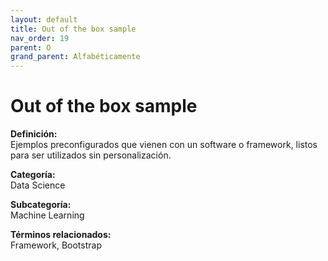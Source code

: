 ```yaml
---
layout: default
title: Out of the box sample
nav_order: 19
parent: O
grand_parent: Alfabéticamente
---
```


# Out of the box sample

**Definición:**  
Ejemplos preconfigurados que vienen con un software o framework, listos para ser utilizados sin personalización.

**Categoría:**  
Data Science  

**Subcategoría:**  
Machine Learning

**Términos relacionados:**  
Framework, Bootstrap
